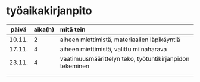 # työaikakirjanpito

| päivä  | aika(h) | mitä tein  |
| :-----:| :-----| :-----|
| 10.11. | 2     | aiheen miettimistä, materiaalien läpikäyntiä |
| 17.11. | 4     | aiheen miettimistä, valittu miinaharava |
| 23.11. | 4     | vaatimuusmäärittelyn teko, työtuntikirjanpidon tekeminen |
|        |       |     |
|        |       |     |
